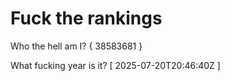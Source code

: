 # Fuck the rankings

Who the hell am I?
{ 38583681 }

What fucking year is it?
[ 2025-07-20T20:46:40Z ]
